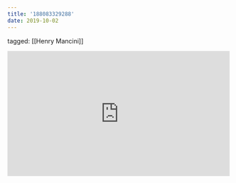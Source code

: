 ```yaml
---
title: '188083329288'
date: 2019-10-02
---
```

tagged: [[Henry Mancini]]
<iframe allow="accelerometer; autoplay; clipboard-write; encrypted-media; gyroscope; picture-in-picture" allowfullscreen="" frameborder="0" height="281" id="youtube_iframe" src="https://www.youtube.com/embed/x9-8Wxv6m2k?feature=oembed&amp;enablejsapi=1&amp;origin=https://safe.txmblr.com&amp;wmode=opaque" width="500"></iframe>